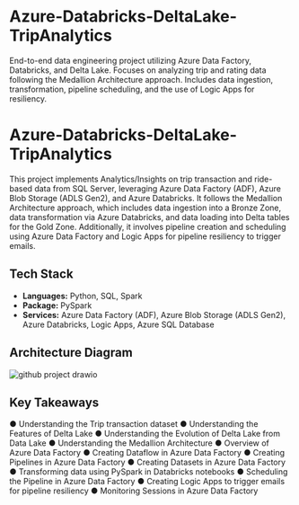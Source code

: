 # Azure-Databricks-DeltaLake-TripAnalytics
End-to-end data engineering project utilizing Azure Data Factory, Databricks, and Delta Lake. Focuses on analyzing trip and rating data following the Medallion Architecture approach. Includes data ingestion, transformation, pipeline scheduling, and the use of Logic Apps for resiliency.

# Azure-Databricks-DeltaLake-TripAnalytics
This project implements Analytics/Insights on trip transaction and ride-based data from SQL Server, leveraging Azure Data Factory (ADF), Azure Blob Storage (ADLS Gen2), and Azure Databricks. It follows the Medallion Architecture approach, which includes data ingestion into a Bronze Zone, data transformation via Azure Databricks, and data loading into Delta tables for the Gold Zone. Additionally, it involves pipeline creation and scheduling using Azure Data Factory and Logic Apps for pipeline resiliency to trigger emails.

## Tech Stack
- **Languages:** Python, SQL, Spark
- **Package:** PySpark
- **Services:** Azure Data Factory (ADF), Azure Blob Storage (ADLS Gen2), Azure Databricks, Logic Apps, Azure SQL Database

## Architecture Diagram
![github project drawio](https://github.com/26nikhilkumar/Azure-Databricks-DeltaLake-TripAnalytics/assets/59439090/89d83086-0cbb-4f63-8542-aba1d5ab1655)

## Key Takeaways 
● Understanding the Trip transaction dataset
● Understanding the Features of Delta Lake
● Understanding the Evolution of Delta Lake from Data Lake
● Understanding the Medallion Architecture
● Overview of Azure Data Factory
● Creating Dataflow in Azure Data Factory
● Creating Pipelines in Azure Data Factory
● Creating Datasets in Azure Data Factory
● Transforming data using PySpark in Databricks notebooks
● Scheduling the Pipeline in Azure Data Factory
● Creating Logic Apps to trigger emails for pipeline resiliency
● Monitoring Sessions in Azure Data Factory
